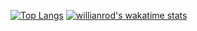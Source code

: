 [![Top Langs](https://github-readme-stats.vercel.app/api/top-langs/?username=greenlightjohnny)](https://github.com/greenlightjohnny/github-readme-stats&show_icons=true&theme=radical)
[![willianrod's wakatime stats](https://github-readme-stats.vercel.app/api/wakatime?username=just_gonna_send_it)](https://github.com/greenlightjohnny/github-readme-stats)


<!--
**greenlightjohnny/greenlightjohnny** is a ✨ _special_ ✨ repository because its `README.md` (this file) appears on your GitHub profile.

Here are some ideas to get you started:

- 🔭 I’m currently working on ...
- 🌱 I’m currently learning ...
- 👯 I’m looking to collaborate on ...
- 🤔 I’m looking for help with ...
- 💬 Ask me about ...
- 📫 How to reach me: ...
- 😄 Pronouns: ...
- ⚡ Fun fact: ...
-->
